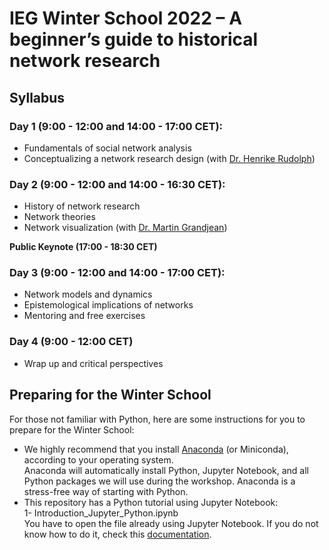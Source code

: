 # IEG Winter School 2022 – A beginner’s guide to historical network research

## Syllabus

### Day 1 (9:00 - 12:00 and 14:00 - 17:00 CET):  

 - Fundamentals of social network analysis  
 - Conceptualizing a network research design (with [Dr. Henrike Rudolph](https://www.sinologie-goettingen.de/seminar/person/dr-henrike-rudolph/))  

### Day 2 (9:00 - 12:00 and 14:00 - 16:30 CET):  

 - History of network research  
 - Network theories  
 - Network visualization (with [Dr. Martin Grandjean](http://www.martingrandjean.ch/))  

**Public Keynote (17:00 - 18:30 CET)**  

### Day 3 (9:00 - 12:00 and 14:00 - 17:00 CET):  

 - Network models and dynamics  
 - Epistemological implications of networks  
 - Mentoring and free exercises  

### Day 4 (9:00 - 12:00 CET)  

 - Wrap up and critical perspectives  

## Preparing for the Winter School  

For those not familiar with Python, here are some instructions for you to prepare for the Winter School:

 - We highly recommend that you install [Anaconda](https://www.anaconda.com/products/individual) (or Miniconda), according to your operating system.  
Anaconda will automatically install Python, Jupyter Notebook, and all Python packages we will use during the workshop. Anaconda is a stress-free way of starting with Python.  
 - This repository has a Python tutorial using Jupyter Notebook:  
     1- Introduction_Jupyter_Python.ipynb  
     You have to open the file already using Jupyter Notebook. If you do not know how to do it, check this [documentation](https://docs.anaconda.com/ae-notebooks/user-guide/basic-tasks/apps/jupyter/index.html). 

